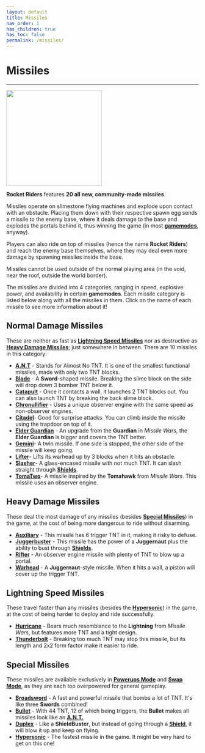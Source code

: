 ```yaml
---
layout: default
title: Missiles
nav_order: 1
has_children: true
has_toc: false
permalink: /missiles/
---
```

# **Missiles**
---

<div id="art_image">
    <img src="https://zeroniaserver.github.io/RocketRidersWiki/images/missiles.png" width="250"  />
</div>

**Rocket Riders** features **20 all new, community-made missiles**.

Missiles operate on slimestone flying machines and explode upon contact with an obstacle. Placing them down with their respective spawn egg sends a missile to the enemy base, where it deals damage to the base and explodes the portals behind it, thus winning the game (in most **[gamemodes](https://zeroniaserver.github.io/RocketRidersWiki/gamemodes)**, anyway).

Players can also ride on top of missiles (hence the name **Rocket Riders**) and reach the enemy base themselves, where they may deal even more damage by spawning missiles inside the base.

Missiles cannot be used outside of the normal playing area (in the void, near the roof, outside the world border).

The missiles are divided into 4 categories, ranging in speed, explosive power, and availability in certain **gamemodes**. Each missile category is listed below along with all the missiles in them. Click on the name of each missile to see more information about it!

**Normal Damage Missiles**
---
These are neither as fast as **[Lightning Speed Missiles](https://zeroniaserver.github.io/RocketRidersWiki/missiles/lightning)** nor as destructive as **[Heavy Damage Missiles](https://zeroniaserver.github.io/RocketRidersWiki/missiles/heavy)**; just somewhere in between. There are 10 missiles in this category:

- **[A.N.T](https://zeroniaserver.github.io/RocketRidersWiki/missiles/normal/ant)** - Stands for Almost No TNT. It is one of the smallest functional missiles, made with only two TNT blocks.  
- **[Blade](https://zeroniaserver.github.io/RocketRidersWiki/missiles/normal/blade)** - A **Sword**-shaped missile. Breaking the slime block on the side will drop down 3 bomber TNT below it.
- **[Catapult](https://zeroniaserver.github.io/RocketRidersWiki/missiles/normal/catapult)** - Once it contacts a wall, it launches 2 TNT blocks out. You can also launch TNT by breaking the back slime block.
- **[Chronullifier](https://zeroniaserver.github.io/RocketRidersWiki/missiles/normal/chronullifier)** - Uses a unique observer engine with the same speed as non-observer engines.
- **[Citadel](https://zeroniaserver.github.io/RocketRidersWiki/missiles/normal/citadel)**- Good for surprise attacks. You can climb inside the missile using the trapdoor on top of it.
- **[Elder Guardian](https://zeroniaserver.github.io/RocketRidersWiki/missiles/normal/elder_guardian)** - An upgrade from the **Guardian** in *Missile Wars*, the **Elder Guardian** is bigger and covers the TNT better.
- **[Gemini](https://zeroniaserver.github.io/RocketRidersWiki/missiles/normal/gemini)**- A twin missile. If one side is stopped, the other side of the missile will keep going.
- **[Lifter](https://zeroniaserver.github.io/RocketRidersWiki/missiles/normal/lifter)**- Lifts its warhead up by 3 blocks when it hits an obstacle.
- **[Slasher](https://zeroniaserver.github.io/RocketRidersWiki/missiles/normal/slasher)**- A glass-encased missile with not much TNT. It can slash straight through **[Shields](https://zeroniaserver.github.io/RocketRidersWiki/utilities/shield)**.
- **[TomaTwo](https://zeroniaserver.github.io/RocketRidersWiki/missiles/normal/tomatwo)**- A missile inspired by the **Tomahawk** from *Missile Wars*. This missile uses an observer engine.

**Heavy Damage Missiles**
---
These deal the most damage of any missiles (besides **[Special Missiles](https://zeroniaserver.github.io/RocketRidersWiki/missiles/special)**) in the game, at the cost of being more dangerous to ride without disarming.

- **[Auxiliary](https://zeroniaserver.github.io/RocketRidersWiki/missiles/heavy/auxiliary)** - This missile has 6 trigger TNT in it, making it risky to defuse.
- **[Juggerbuster](https://zeroniaserver.github.io/RocketRidersWiki/missiles/heavy/juggerbuster)** - This missile has the power of a **Juggernaut** plus the ability to bust through **[Shields](https://zeroniaserver.github.io/RocketRidersWiki/utilities/shield)**.
- **[Rifter](https://zeroniaserver.github.io/RocketRidersWiki/missiles/heavy/rifter)** - An observer engine missile with plenty of TNT to blow up a portal.
- **[Warhead](https://zeroniaserver.github.io/RocketRidersWiki/missiles/heavy/warhead)** - A **Juggernaut**-style missile. When it hits a wall, a piston will cover up the trigger TNT.

**Lightning Speed Missiles**
---
These travel faster than any missiles (besides the **[Hypersonic](https://zeroniaserver.github.io/RocketRidersWiki/missiles/special/hypersonic)**) in the game, at the cost of being harder to deploy and ride successfully.

- **[Hurricane](https://zeroniaserver.github.io/RocketRidersWiki/missiles/lightning/hurricane)** - Bears much resemblance to the **Lightning** from *Missile Wars*, but features more TNT and a tight design.
- **[Thunderbolt](https://zeroniaserver.github.io/RocketRidersWiki/missiles/lightning/thunderbolt)** - Breaking too much TNT may stop this missile, but its length and 2x2 form factor make it easier to ride.

**Special Missiles**
---
These missiles are available exclusively in **[Powerups Mode](https://zeroniaserver.github.io/RocketRidersWiki/gamemodes/powerups)** and **[Swap Mode](https://zeroniaserver.github.io/RocketRidersWiki/gamemodes/swap)**, as they are each too overpowered for general gameplay.

- **[Broadsword](https://zeroniaserver.github.io/RocketRidersWiki/missiles/special/broadsword)** - A fast and powerful missile that bombs a lot of TNT. It's like three **Swords** combined!
- **[Bullet](https://zeroniaserver.github.io/RocketRidersWiki/missiles/special/bullet)** - With 44 TNT, 12 of which being triggers, the **Bullet** makes all missiles look like an **[A.N.T.](https://zeroniaserver.github.io/RocketRidersWiki/missiles/normal/ant)**
- **[Duplex](https://zeroniaserver.github.io/RocketRidersWiki/missiles/special/duplex)** - Like a **ShieldBuster**, but instead of going through a **[Shield](https://zeroniaserver.github.io/RocketRidersWiki/utilities/shield)**, it will blow it up and keep on flying.
- **[Hypersonic](https://zeroniaserver.github.io/RocketRidersWiki/missiles/special/hypersonic)** - The fastest missile in the game. It might be very hard to get on this one!